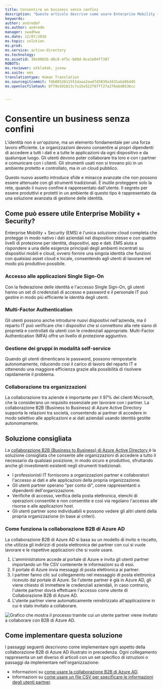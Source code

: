 ```yaml
---
title: Consentire un business senza confini
description: "Questo articolo descrive come usare Enterprise Mobility + Security per fornire una singola identità da usare con asset cloud e locali per garantire agli utenti la massima produttività, sfruttando gli strumenti di Azure Active Directory."
keywords: 
author: andredm7
ms.author: andredm
manager: swadhwa
ms.date: 12/07/2016
ms.topic: solution
ms.prod: 
ms.service: active-directory
ms.technology: 
ms.assetid: 38e9802b-d8c0-4f5c-b89d-8ce1e04f7387
ROBOTS: 
ms.reviewer: atkladak, jsnow
ms.suite: ems
translationtype: Human Translation
ms.sourcegitcommit: fdb0852611551daaa2aad7d3839a3431abd8b445
ms.openlocfilehash: 8f79e391813c7a15e522f07ff27a2f6abd8536cc


---
```


# <a name="enable-business-without-borders"></a>Consentire un business senza confini
L'identità non è un'opzione, ma un elemento fondamentale per una forza lavoro efficiente. Le organizzazioni devono consentire ai propri dipendenti di accedere a tutti i dati e a tutte le applicazioni da ogni dispositivo e da qualunque luogo. Gli utenti devono poter collaborare tra loro e con i partner e comunicare con i clienti. Gli strumenti usati non si trovano più in un ambiente protetto e controllato, ma in un cloud pubblico.

Questo nuovo assetto introduce sfide e minacce avanzate che non possono essere attenuate con gli strumenti tradizionali. È inutile proteggere solo la rete, quando il nuovo confine è rappresentato dall'utente. Il segreto per essere produttivi e protetti in un ambiente di questo tipo è rappresentato da una soluzione avanzata di gestione delle identità.

## <a name="how-can-enterprise-mobility--security-help-you"></a>Come può essere utile Enterprise Mobility + Security?
Enterprise Mobility + Security (EMS) è l'unica soluzione cloud completa che protegge in modo nativo i dati aziendali nel dispositivo stesso e con quattro livelli di protezione per identità, dispositivi, app e dati. EMS aiuta a rispondere a una delle esigenze principali degli ambienti incentrati su dispositivi mobili e cloud, ovvero fornire una singola identità che funzioni con qualsiasi asset cloud e locale, consentendo agli utenti di lavorare nel modo più produttivo possibile.

### <a name="access-to-single-sign-on-applications"></a>Accesso alle applicazioni Single Sign-On
Con la federazione delle identità e l'accesso Single Sign-On, gli utenti hanno un set di credenziali di accesso e password e il personale IT può gestire in modo più efficiente le identità degli utenti.
### <a name="multi-factor-authentication"></a>Multi-Factor Authentication
Gli utenti possono anche introdurre nuovi dispositivi nell'azienda, ma il reparto IT può verificare che i dispositivi che si connettono alla rete siano di proprietà e controllati da utenti con le credenziali appropriate. Multi-Factor Authentication (MFA) offre un livello di protezione aggiuntivo.
### <a name="self-service-group-management"></a>Gestione dei gruppi in modalità self-service
Quando gli utenti dimenticano le password, possono reimpostarle autonomamente, riducendo così il carico di lavoro del reparto IT e ottenendo una maggiore efficienza grazie alla possibilità di risolvere rapidamente il problema.
### <a name="cross-organization-collaboration"></a>Collaborazione tra organizzazioni
La collaborazione tra aziende è importante per il 97% dei clienti Microsoft, che la considerano un requisito essenziale per lavorare con i partner. La collaborazione B2B (Business to Business) di Azure Active Directory supporta le relazioni tra società, consentendo ai partner di accedere in modo selettivo alle applicazioni e ai dati aziendali usando identità gestite autonomamente.

## <a name="recommended-solution"></a>Soluzione consigliata
La [collaborazione B2B (Business to Business) di Azure Active Directory ](https://azure.microsoft.com/documentation/articles/active-directory-b2b-what-is-azure-ad-b2b/) è la soluzione consigliata che consente alle organizzazioni di accedere a tutto il necessario da qualsiasi posizione, in modo sicuro e produttivo, sfruttando anche gli investimenti esistenti negli strumenti tradizionali.
- I professionisti IT forniscono a organizzazioni partner e collaboratori l'accesso ai dati e alle applicazioni della propria organizzazione.
- Gli utenti partner operano "per conto di", come rappresentanti o dipendenti dell'organizzazione.
- Verifiche di accesso, verifica della posta elettronica, elenchi di operazioni consentite e non consentite e così via regolano l'accesso alle risorse e alle applicazioni host.
- Gli utenti partner sono individuabili e possono vedere gli altri utenti della propria organizzazione (in base ai criteri).

### <a name="how-azure-ad-b2b-collaboration-works"></a>Come funziona la collaborazione B2B di Azure AD

La collaborazione B2B di Azure AD si basa su un modello di invito e riscatto, che utilizza gli indirizzi di posta elettronica dei partner con cui si vuole lavorare e le rispettive applicazioni che si vuole usare.

1. L'amministratore accede al portale di Azure e invita gli utenti partner importando un file CSV contenente le informazioni su di essi.
2. Il portale di Azure invia messaggi di posta elettronica ai partner.
3. I partner fanno clic sul collegamento nel messaggio di posta elettronica ricevuto dal portale di Azure. Se l'utente partner è già in Azure AD, gli viene chiesto di immettere le credenziali aziendali, in caso contrario, l'utente partner dovrà effettuare l'accesso come utente di Collaborazione B2B di Azure AD.
4. L'utente partner viene automaticamente reindirizzato all'applicazione in cui è stato invitato a collaborare.

![Grafico che mostra il processo tramite cui un utente partner viene invitato a collaborare con B2B di Azure AD.](./media/enable-business-without-borders/enable-business-without-borders-fig1.png)

## <a name="how-to-implement-this-solution"></a>Come implementare questa soluzione
I passaggi seguenti descrivono come implementare ogni aspetto della collaborazione B2B di Azure AD illustrato in precedenza. Ogni collegamento rappresenta un set diverso di articoli con un set specifico di istruzioni o passaggi da implementare nell'organizzazione:
- Informazioni su [come usare la collaborazione B2B di Azure AD](https://azure.microsoft.com/documentation/articles/active-directory-b2b-detailed-walkthrough/).
- Informazioni su [come usare un file CSV per specificare le informazioni degli utenti partner](https://azure.microsoft.com/en-us/documentation/articles/active-directory-b2b-references-csv-file-format/).



<!--HONumber=Dec16_HO2-->


